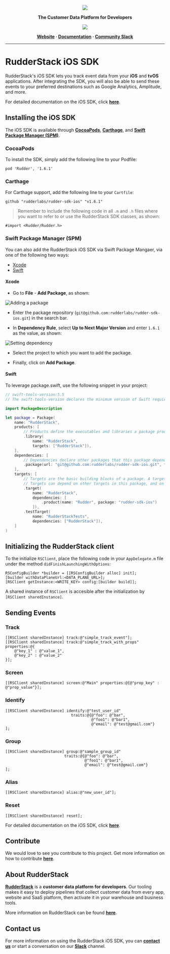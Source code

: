 <p align="center">
  <a href="https://rudderstack.com/">
    <img src="https://user-images.githubusercontent.com/59817155/121357083-1c571300-c94f-11eb-8cc7-ce6df13855c9.png">
  </a>
</p>

<p align="center"><b>The Customer Data Platform for Developers</b></p>

<p align="center">
  <a href="https://cocoapods.org/pods/Rudder">
    <img src="https://img.shields.io/static/v1?label=pod&message=v1.6.1&color=blue&style=flat">
    </a>
</p>

<p align="center">
  <b>
    <a href="https://rudderstack.com">Website</a>
    ·
    <a href="https://rudderstack.com/docs/stream-sources/rudderstack-sdk-integration-guides/rudderstack-ios-sdk/">Documentation</a>
    ·
    <a href="https://rudderstack.com/join-rudderstack-slack-community">Community Slack</a>
  </b>
</p>

---

# RudderStack iOS SDK

RudderStack's iOS SDK lets you track event data from your **iOS** and **tvOS** applications. After integrating the SDK, you will also be able to send these events to your preferred destinations such as Google Analytics, Amplitude, and more.

For detailed documentation on the iOS SDK, click [**here**](https://rudderstack.com/docs/stream-sources/rudderstack-sdk-integration-guides/rudderstack-ios-sdk).

## Installing the iOS SDK

The iOS SDK is available through [**CocoaPods**](https://cocoapods.org), [**Carthage**](https://github.com/Carthage/Carthage), and [**Swift Package Manager (SPM)**](https://www.swift.org/package-manager/).

### CocoaPods

To install the SDK, simply add the following line to your Podfile:

```xcode
pod 'Rudder', '1.6.1'
```

### Carthage

For Carthage support, add the following line to your `Cartfile`:

```xcode
github "rudderlabs/rudder-sdk-ios" "v1.6.1"
```

> Remember to include the following code in all `.m` and `.h` files where you want to refer to or use the RudderStack SDK classes, as shown:

```xcode
#import <Rudder/Rudder.h>
```

### Swift Package Manager (SPM)

You can also add the RudderStack iOS SDK via Swift Package Mangaer, via one of the following two ways:

* [Xcode](#xcode)
* [Swift](#swift)

#### Xcode

* Go to **File** - **Add Package**, as shown:

![Adding a package](https://user-images.githubusercontent.com/59817155/140903027-286a1d64-f5d5-4041-9827-47b6cef76a46.png)

* Enter the package repository (`git@github.com:rudderlabs/rudder-sdk-ios.git`) in the search bar.

* In **Dependency Rule**, select **Up to Next Major Version** and enter `1.6.1` as the value, as shown:

![Setting dependency](https://user-images.githubusercontent.com/59817155/145574696-8c849749-13e0-40d5-aacb-3fccb5c8e67d.png)

* Select the project to which you want to add the package.

* Finally, click on **Add Package**.

#### Swift

To leverage package.swift, use the following snippet in your project:

```swift
// swift-tools-version:5.5
// The swift-tools-version declares the minimum version of Swift required to build this package.

import PackageDescription

let package = Package(
    name: "RudderStack",
    products: [
        // Products define the executables and libraries a package produces, and make them visible to other packages.
        .library(
            name: "RudderStack",
            targets: ["RudderStack"]),
    ],
    dependencies: [
        // Dependencies declare other packages that this package depends on.
        .package(url: "git@github.com:rudderlabs/rudder-sdk-ios.git", from: "1.6.1")
    ],
    targets: [
        // Targets are the basic building blocks of a package. A target can define a module or a test suite.
        // Targets can depend on other targets in this package, and on products in packages this package depends on.
        .target(
            name: "RudderStack",
            dependencies: [
                .product(name: "Rudder", package: "rudder-sdk-ios")
            ]),
        .testTarget(
            name: "RudderStackTests",
            dependencies: ["RudderStack"]),
    ]
)
```

## Initializing the RudderStack client

To the initialize `RSClient`, place the following code in your `AppDelegate.m` file under the method `didFinishLaunchingWithOptions`:

```xcode
RSConfigBuilder *builder = [[RSConfigBuilder alloc] init];
[builder withDataPlaneUrl:<DATA_PLANE_URL>];
[RSClient getInstance:<WRITE_KEY> config:[builder build]];
```
A shared instance of `RSClient` is accesible after the initialization by `[RSClient sharedInstance]`.

## Sending Events

### Track

```xcode
[[RSClient sharedInstance] track:@"simple_track_event"];
[[RSClient sharedInstance] track:@"simple_track_with_props" properties:@{
    @"key_1" : @"value_1",
    @"key_2" : @"value_2"
}];
```

### Screen

```xcode
[[RSClient sharedInstance] screen:@"Main" properties:@{@"prop_key" : @"prop_value"}];
```

### Identify

```xcode
[[RSClient sharedInstance] identify:@"test_user_id"
                             traits:@{@"foo": @"bar",
                                      @"foo1": @"bar1",
                                      @"email": @"test@gmail.com"}
];
```

### Group

```xcode
[[RSClient sharedInstance] group:@"sample_group_id"
                          traits:@{@"foo": @"bar",
                                   @"foo1": @"bar1",
                                   @"email": @"test@gmail.com"}
];
```

### Alias

```xcode
[[RSClient sharedInstance] alias:@"new_user_id"];
```

### Reset

```xcode
[[RSClient sharedInstance] reset];
```

For detailed documentation on the iOS SDK, click [**here**](https://rudderstack.com/docs/stream-sources/rudderstack-sdk-integration-guides/rudderstack-ios-sdk).

## Contribute

We would love to see you contribute to this project. Get more information on how to contribute [**here**](./CONTRIBUTING.md).

## About RudderStack

[**RudderStack**](https://rudderstack.com/) is a **customer data platform for developers**. Our tooling makes it easy to deploy pipelines that collect customer data from every app, website and SaaS platform, then activate it in your warehouse and business tools.

More information on RudderStack can be found [**here**](https://github.com/rudderlabs/rudder-server).

## Contact us

For more information on using the RudderStack iOS SDK, you can [**contact us**](https://rudderstack.com/contact/) or start a conversation on our [**Slack**](https://rudderstack.com/join-rudderstack-slack-community) channel.
